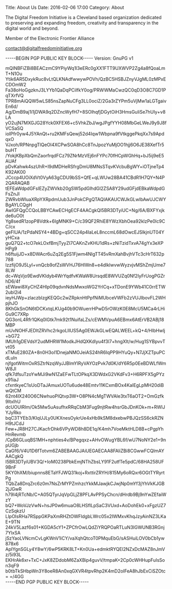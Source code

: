 Title: About Us
Date: 2016-02-06 17:00
Category: About

The Digital Freedom Initiative is a Cleveland based organization dedicated to preserving and expanding freedom,
creativity and transparency in the digital world and beyond.  

Member of the Electronic Frontier Alliance

contact@digitalfreedominitiative.org


-----BEGIN PGP PUBLIC KEY BLOCK-----
Version: GnuPG v1

mQINBFiZBi8BEACzmC9YPiyWq1l3eERc0gXX1FTT9UXWVP2Zg4a8fQoaLmT+N1Ou
Ytik6AR5DxykRuc8vLtQLKNAdfwwywPOVh/QzBC5HSBJZnyVJgML0zMPxECDOmW2
Fa38oHoGgzknJ3LYYb1QaDqPCilfkY0og/PRWWMaCwzQC0qD3O8C7GD1PqTXrfVQ
TPR8mAiQQW5wLS85nsZapNuCFg3LL0ociZ/2Ga3rZYPm5uVjMw1aLGTgaivEn6d/
Ag/DmB9aj1i1jDWA9q2DZncWyfH7+8SOlhqfjDGytOiH3HmsGuliSe7hUIy+v8LA
yO2ujN7MXGJG28Yck0XFEX6+c5VhkZbJ/wgJPgfYYH08MbGeLWeJ9y9J8fVCSaSQ
ioIPfr0yw4J5YAnQt+ru2KMFsQewj52d4Iqw1Wbpna9fVtkggePkqXx7s9ApdqxO
VJxoh/RPNnpgTlQeOI4XCPwSOA8hCc8TnJpozYuMjOO1hjj6O6JE38XefTr5buHT
/YokjKBpXbQmZaorfrqdFCz79ZNrMzVEj6nFYPc70fHCpWGhHq+bJ5ij9eE5AUAf
pDvKahwk4szUhR+I9dMDHeRSfrgDmU8MNsSTqvKVcbuBgWY+iOTjneTp4K92AK00
JCccp4UOiXdVt0VyA63gCDU9bSS+QfE+qLWUw28BA41CBdR1H7QY+N4P2QARAQAB
tEFEaWdpdGFsIEZyZWVkb20gSW5pdGlhdGl2ZSA8Y29udGFjdEBkaWdpdGFsZnJl
ZWRvbWluaXRpYXRpdmUub3JnPokCPgQTAQIAKAUCWJkGLwIbAwUJCWYBgAYLCQgH
AwIGFQgCCQoLBBYCAwECHgECF4AACgkQI5BR3DTyiUC+Ng/6A/BXFYxjkde6uO0t
Yg8sedR1zopP8Vdtk+6IgMNK9+C/c39QF2RhiE8YWzXbhOea92klzPe0lc9CC/cx
geFlUA/1zPdaNSY4+4BDg+qSCC24p4IaLeL8nccmL68dOwcEJSlkjnUT04YyHCxa
guQ7Q2+tcO7ekLOxfBmjTyyZI7CAKnZvKHU1dRs+zNiTzidTxvA74gYx3eXPHPg9
h6ftuijJD+x8DWAcr6uZq2Eg5S1Fjwm4NlgTT45vRmXahBvjhVTc3cHrT632p788
IzzfijO9J5LyI+vnQcb9ofZsWVHJ76HlWn8+e4dlklwvwWyzvjvMShZmjUme78LW
dc+WqVjo9EwdVKIdyb4WrYqdfvKWaW8UrsqdE8WVUZq0Nf2IyFrUogPGZrhD6/4f
sEWawi8XyCHZ4HIp09qdvnNdsMwxoWG2YrlCq+xTDonE9YWb41C0rrETW2ubI2i4
ieyHJWp+zlaczblzgKEQGc2wZRpknHtPpfNiMUbceVWFb2zVUJIbovFL2WHpjhJO
8KhGkSnON6tDCKxtqLKUg40b9OWuerrHPwD5rOWzK0E8McU5MCa4rLHiGu9C7XRp
QG3onL4Rfr1QKq0lGtk7mk92t1NuifaLZs/cEWMVpuA6EBmx6AtErVB2ABj18MBP
mUvNOHFJEDltZRVhc2rkgoLIIUS5Ag0EWJkGLwEQALWEEL+kQ+4/HIbHwlj+bG72
lMUh1gDEVdsY2udMHRW1ModkJHdQXKdlyu4f3l7+hngXIt/w/Hug1SYBpvvTvt05
xTMuE280ZA+8n0H3oI1DnejaNMOJeiAS24hR6IqPP9HYuQy+N7JjXZTpuPCdLuln
njfgotWitmOxRSZtrNzqWyJJBlmYlRyVAYOzPvk7d0K/dY6R5p0EeBDWLfWmW8Jl
qfk7dfsuTzoYwMJi9wN1ZaEFwTLtOPkqX3DWdxG2VKdFv3+H6RPFX5gPYzx91iaJ
cfxntkyeC1sUoDTaJAmuxUOTu6ude48Emtv11KCxmBOx4KaIEgLpMH20diBwQtCM
62nt4lX240O6CNwhuoPlQtvp3W+O8PN4cMgTWVAIe3txT6aOT2+OmGzfk9ItxIhU
dcUOUIRlm/Ok5Mw5uAsufhxRRqCbM3Fug9njtRw4hsrGbJDnKOk+m+RWIJYJyRko
bqC3TYEb3/KIqUJLy0UKXnesOykrUe4xHb9kSM8dxebwPBJQzSS6ckRZNH9tJCdJ
Few+JR8H27CJKacfrDhk6VPyWD8h8DE1q/K4mh7VoeMktHLD8B+cPgpYhHnRevmb
/CpB6GLuqBS1MH+nphties4v/BPegqxz+AHvOWugYBL6f/wU7NoNY2e1+9npUGjb
CaGf6/V4U1D6fTotvm6ZABEBAAGJAiUEGAECAA8FAliZBi8CGwwFCQlmAYAACgkQ
I5BR3DTyiUBV3Q/+IoM0238PbkEmjNThZbsLY91F2utfTe5pdC/68HA258UF9BnF
5KY0hXM/biupnns8ETaYFJWQ31koj+RxttirZRYH/815My6oRQxr6OGtTYRyrtPg
TQbZa8DrqZrc6z0m7NsZrMYPZmhzcYkkMJawjkCJwjNp0mYf3jYhVkKJGB2jJGwR
h79I4jRTcNb/C+A05QTyrJqVpGLjZ8PFLAvPPSyChcn/dHrdb9Bj9nYwZEfaiWzY
bQ7+WoVJzVwN+hsJP0w6muaO8LHSfILpSaC3VUxd+AoDohEk0+xFgzUZ7CzSqkzU
LlpOIsRHa7RSppGKPaXmRHZtOWFldgbLWrc05x2IWMxvKhqJzyAinNZ3LKaE+9TN
24kV5Lazf6s01+KGDA5cY1+ZPCfrOwLQdZiYRQPOaRTLuN3IGWUNB3RGnj7YlxSA
jSzYaoLVNcmCvLgKWnV1iCY/vaXqhQtcoT0PMquEbG/sASHuiLOV0bCb1yw878x6
ApIYgnSGLy4Y8wY/6wP5KRK8LT+Kn0Ua+edmktRYQEl2NZxDcMAZ8nJmVz/5i93L
EKHrAk6xr+TxC+JxK8ZDdobM6ZaXBip4guvV/tmpaK+2Cp0cWHHupFuIsSon3qF9
b0tbTkSHbpWn3Y8oeR8An0xqGXVR4tpvRhp2K4mD2oIFeA8hJbExCiSZOtc=
=/4GG
<br/>-----END PGP PUBLIC KEY BLOCK-----
